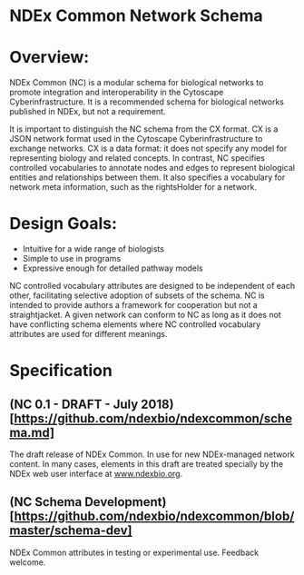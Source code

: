 # NDEx Common Network Schema


# Overview:
NDEx Common (NC) is a modular schema for biological networks to promote integration and interoperability in the Cytoscape Cyberinfrastructure. It is a recommended schema for biological networks published in NDEx, but not a requirement. 

It is important to distinguish the NC schema from the CX format. CX is a JSON network format used in the Cytoscape Cyberinfrastructure to exchange networks. CX is a data format: it does not specify any model for representing biology and related concepts. In contrast, NC specifies controlled vocabularies to annotate nodes and edges to represent biological entities and relationships between them. It also specifies a vocabulary for network meta information, such as the rightsHolder for a network. 

# Design Goals:
- Intuitive for a wide range of biologists
- Simple to use in programs
- Expressive enough for detailed pathway models

NC controlled vocabulary attributes are designed to be independent of each other, facilitating selective adoption of subsets of the schema. NC is intended to provide authors a framework for cooperation but not a straightjacket. A given network can conform to NC as long as it does not have conflicting schema elements where NC controlled vocabulary attributes are used for different meanings. 

# Specification
## (NC 0.1 - DRAFT - July 2018)[https://github.com/ndexbio/ndexcommon/schema.md]
The draft release of NDEx Common. In use for new NDEx-managed network content.
In many cases, elements in this draft are treated specially by the NDEx web user interface at www.ndexbio.org.
## (NC Schema Development)[https://github.com/ndexbio/ndexcommon/blob/master/schema-dev]
NDEx Common attributes in testing or experimental use. Feedback welcome.
